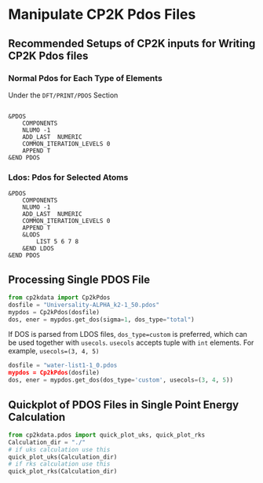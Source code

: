 # Manipulate CP2K Pdos Files

## Recommended Setups of CP2K inputs for Writing CP2K Pdos files

### Normal Pdos for Each Type of Elements
Under the `DFT/PRINT/PDOS` Section

```cp2k

&PDOS
    COMPONENTS
    NLUMO -1
    ADD_LAST  NUMERIC
    COMMON_ITERATION_LEVELS 0
    APPEND T
&END PDOS
```

### Ldos: Pdos for Selected Atoms
```cp2k
&PDOS
    COMPONENTS
    NLUMO -1
    ADD_LAST  NUMERIC
    COMMON_ITERATION_LEVELS 0
    APPEND T
    &LODS
        LIST 5 6 7 8
    &END LDOS
&END PDOS
```

## Processing Single PDOS File

```python
from cp2kdata import Cp2kPdos
dosfile = "Universality-ALPHA_k2-1_50.pdos"
mypdos = Cp2kPdos(dosfile)
dos, ener = mypdos.get_dos(sigma=1, dos_type="total")
```

If DOS is parsed from LDOS files, `dos_type=custom` is preferred, which can be used together with `usecols`. `usecols` accepts tuple with `int` elements. For example, `usecols=(3, 4, 5)`

```python
dosfile = "water-list1-1_0.pdos
mypdos = Cp2kPdos(dosfile)
dos, ener = mypdos.get_dos(dos_type='custom', usecols=(3, 4, 5))
```



## Quickplot of  PDOS Files in Single Point Energy Calculation

```python
from cp2kdata.pdos import quick_plot_uks, quick_plot_rks
Calculation_dir = "./"
# if uks calculation use this
quick_plot_uks(Calculation_dir)
# if rks calculation use this
quick_plot_rks(Calculation_dir)
```